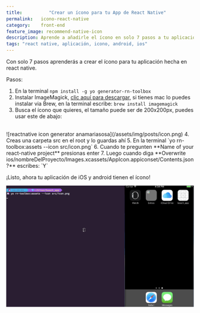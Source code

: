 ```yaml
---
title:  		"Crear un ícono para tu App de React Native"
permalink: 	 icono-react-native
category:    front-end
feature_image: recommend-native-icon
description: Aprende a añadirle el ícono en solo 7 pasos a tu aplicación de iOs y Android hecha con React Native.
tags: "react native, aplicación, icono, android, ios"
---
```


Con solo 7 pasos aprenderás a crear el ícono para tu aplicación hecha en react native.

Pasos:
1. En la terminal `npm install -g yo generator-rn-toolbox`
2. Instalar ImageMagick, [clic aquí para descargar](http://www.imagemagick.org/script/download.php), si tienes mac lo puedes instalar via Brew, en la terminal escribe: `brew install imagemagick`
3. Busca el ícono que quieres, el tamaño puede ser de 200x200px, puedes usar este de abajo:
<br>
![reactnative icon generator anamariasosa](/assets/img/posts/icon.png)
4. Creas una carpeta src en el root y lo guardas ahí
5. En la terminal `yo rn-toolbox:assets --icon src/icon.png`
6. Cuando te pregunten **Name of your react-native project** presionas enter
7. Luego cuando diga **Overwrite ios/nombreDelProyecto/Images.xcassets/AppIcon.appiconset/Contents.json?** escribes: `Y`

¡Listo, ahora tu aplicación de iOS y android tienen el ícono!

![reactnative icon generator anamariasosa](/assets/img/posts/iconReactNative.gif)
